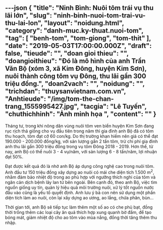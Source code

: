 ---json
{
    "title": "Ninh Bình: Nuôi tôm trái vụ thu lãi lớn",
    "slug": "ninh-binh-nuoi-tom-trai-vu-thu-lai-lon",
    "layout": "noidung.html",
    "category": "danh-muc.ky-thuat.nuoi-tom",
    "tag": [
        "benh-tom",
        "tom-giong",
        "tom-thit"
    ],
    "date": "2019-05-03T17:00:00.000Z",
    "draft": false,
    "tieude": "",
    "doan gioi thieu": "",
    "doangioithieu": "Đó là mô hình của anh Trần Văn Bộ (xóm 3, xã Kim Đông, huyện Kim Sơn), nuôi thành công tôm vụ Đông, thu lãi gần 300 triệu đồng.",
    "doan2vach": "",
    "noidung": "",
    "trichdan": "thuysanvietnam.com.vn",
    "Anhtieude": "/img/tom-the-chan-trang_1555995427.jpg",
    "tacgia": "Lê Tuyến",
    "chuthichhinh": "Ảnh minh họa ",
    "__content__": ""
}
---
<p>Th&aacute;ng tư, trong khi n&ocirc;ng d&acirc;n v&ugrave;ng nu&ocirc;i t&ocirc;m ven biển huyện Kim Sơn đang rục rịch thả giống cho vụ đầu ti&ecirc;n trong năm th&igrave; gia đ&igrave;nh anh Bộ đ&atilde; c&oacute; t&ocirc;m thu hoạch, t&ocirc;m đạt cỡ 60 con/kg. Do thị trường khan hiếm n&ecirc;n gi&aacute; c&oacute; thể đạt 190.000 - 200.000 đồng/kg, với sản lượng gần 2 tấn t&ocirc;m, trừ chi ph&iacute; gia đ&igrave;nh anh thu l&atilde;i gần 300 triệu đồng trong vụ t&ocirc;m Đ&ocirc;ng 2018 - 2019. Hơn thế, từ nay, anh Bộ c&oacute; thể nu&ocirc;i 3 - 4 vụ/năm, với sản lượng 6 - 8 tấn/năm, lợi nhuận đạt 50%.</p>

<p>Đạt được kết quả đ&oacute; l&agrave; nhờ anh Bộ &aacute;p dụng c&ocirc;ng nghệ cao trong nu&ocirc;i t&ocirc;m. Anh đầu tư 150 triệu đồng x&acirc;y dựng ao nu&ocirc;i c&oacute; m&aacute;i che diện t&iacute;ch 1.500 m<sup>2</sup>, nhằm đảm bảo nhiệt độ trong ao ph&ugrave; hợp với ngưỡng th&iacute;ch nghi của t&ocirc;m v&agrave; ngăn cản dịch bệnh l&acirc;y lan từ b&ecirc;n ngo&agrave;i. B&ecirc;n cạnh đ&oacute;, theo anh Bộ, việc t&igrave;m nguồn giống uy t&iacute;n, quản l&yacute; hiệu quả m&ocirc;i trường nu&ocirc;i, xử l&yacute; tốt nguồn nước đầu v&agrave;o cũng l&agrave; yếu tố quyết định. Anh lưu &yacute; b&agrave; con n&ecirc;n sử dụng một phần diện t&iacute;ch l&agrave;m ao nu&ocirc;i, c&ograve;n lại x&acirc;y dựng ao ương, ao lắng, chứa ph&acirc;n, b&ugrave;n&hellip;</p>

<p>Thời gian tới, anh Bộ sẽ tiếp tục l&agrave;m th&ecirc;m một số ao c&oacute; che phủ bạt, đồng thời trồng th&ecirc;m c&aacute;c loại c&acirc;y ăn quả th&iacute;ch hợp xung quanh bờ đầm, để tạo b&oacute;ng m&aacute;t, giảm nhiệt độ cho ao t&ocirc;m v&agrave;o m&ugrave;a nắng, đồng thời tăng th&ecirc;m thu nhập.</p>

